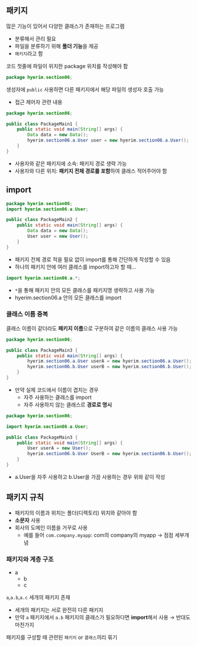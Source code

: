 ## 패키지

많은 기능이 있어서 다양한 클래스가 존재하는 프로그램
- 분류해서 관리 필요
- 파일을 분류하기 위해 **폴더 기능**을 제공
- `패키지`라고 함  

코드 첫줄에 파일이 위치한 package 위치를 작성해야 함
```java
package hyerim.section06;
```  

생성자에 `public` 사용하면 다른 패키지에서 해당 파일의 생성자 호출 가능
- 접근 제어자 관련 내용
```java
package hyerim.section06;

public class PackageMain1 {
    public static void main(String[] args) {
        Data data = new Data();
        hyerim.section06.a.User user = new hyerim.section06.a.User();
    }
}
```
- 사용자와 같은 패키지에 소속: 패키지 경로 생략 가능
- 사용자와 다른 위치: **패키지 전체 경로를 포함**하여 클래스 적어주어야 함

## import

```java
package hyerim.section06;
import hyerim.section06.a.User;

public class PackageMain2 {
    public static void main(String[] args) {
        Data data = new Data();
        User user = new User();
    }
}
```
- 패키지 전체 경로 적을 필요 없이 import를 통해 간단하게 작성할 수 있음
- 하나의 패키지 안에 여러 클래스를 import하고자 할 때...
```java
import hyerim.section06.a.*;
```
- `*`을 통해 패키지 안의 모든 클래스를 패키지명 생략하고 사용 가능
- hyerim.section06.a 안의 모든 클래스를 import

### 클래스 이름 중복

클래스 이름이 같더라도 **패키지 이름**으로 구분하여 같은 이름의 클래스 사용 가능
```java
package hyerim.section06;

public class PackageMain3 {
    public static void main(String[] args) {
        hyerim.section06.a.User userA = new hyerim.section06.a.User();
        hyerim.section06.b.User userB = new hyerim.section06.b.User();
    }
}
```
- 만약 실제 코드에서 이름이 겹치는 경우
  - 자주 사용하는 클래스를 import
  - 자주 사용하지 않는 클래스르 **경로로 명시**
```java
package hyerim.section06;

import hyerim.section06.a.User;

public class PackageMain3 {
    public static void main(String[] args) {
        User userA = new User();
        hyerim.section06.b.User UserB = new hyerim.section06.b.User();
    }
}
```
- a.User을 자주 사용하고 b.User을 가끔 사용하는 경우 위와 같이 작성

## 패키지 규칙

- 패키지의 이름과 위치는 폴더(디렉토리) 위치와 같아야 함
- **소문자** 사용
- 회사의 도메인 이름을 거꾸로 사용
  - 예를 들어 `com.company.myapp`: com의 company의 myapp → 점점 세부개념

### 패키지와 계층 구조
- a
  - b
  - c  
  
`a`,`a.b`,`a.c` 세개의 패키지 존재
- 세개의 패키지는 서로 완전히 다른 패키지
- 만약 `a` 패키지에서 `a.b` 패키지의 클래스가 필요하다면 **import**해서 사용 → 반대도 마찬가지
  
패키지를 구성할 때 관련된 `패키지` or `클래스`끼리 묶기